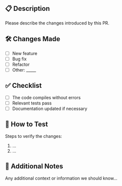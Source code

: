 ## 📋 Description

Please describe the changes introduced by this PR.

## 🛠 Changes Made

- [ ] New feature
- [ ] Bug fix
- [ ] Refactor
- [ ] Other: _____

## ✅ Checklist

- [ ] The code compiles without errors
- [ ] Relevant tests pass
- [ ] Documentation updated if necessary

## 🧪 How to Test

Steps to verify the changes:
1. ...
2. ...

## 🤔 Additional Notes

Any additional context or information we should know...
